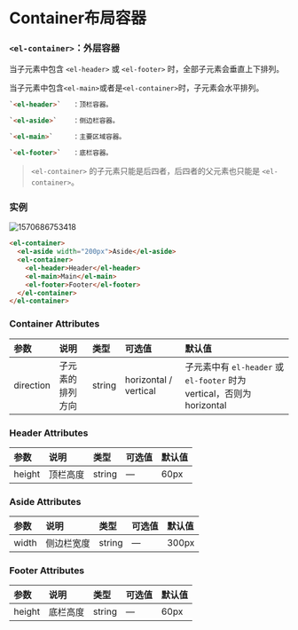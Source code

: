 # Container布局容器

### `<el-container>`：外层容器

当子元素中包含 `<el-header>` 或 `<el-footer>` 时，全部子元素会垂直上下排列。

当子元素中包含`<el-main>`或者是`<el-container>`时，子元素会水平排列。

```html
`<el-header>`	：顶栏容器。

`<el-aside>`	：侧边栏容器。

`<el-main>`		：主要区域容器。

`<el-footer>`	：底栏容器。
```

> `<el-container>` 的子元素只能是后四者，后四者的父元素也只能是 `<el-container>`。

### 实例



![1570686753418](C:\Users\Administrator\AppData\Roaming\Typora\typora-user-images\1570686753418.png)

```html
<el-container>
  <el-aside width="200px">Aside</el-aside>
  <el-container>
    <el-header>Header</el-header>
    <el-main>Main</el-main>
    <el-footer>Footer</el-footer>
  </el-container>
</el-container>
```



### Container Attributes

| 参数      | 说明             | 类型   | 可选值                | 默认值                                                       |
| :-------- | :--------------- | :----- | :-------------------- | :----------------------------------------------------------- |
| direction | 子元素的排列方向 | string | horizontal / vertical | 子元素中有 `el-header` 或 `el-footer` 时为 vertical，否则为 horizontal |

### Header Attributes

| 参数   | 说明     | 类型   | 可选值 | 默认值 |
| :----- | :------- | :----- | :----- | :----- |
| height | 顶栏高度 | string | —      | 60px   |

### Aside Attributes

| 参数  | 说明       | 类型   | 可选值 | 默认值 |
| :---- | :--------- | :----- | :----- | :----- |
| width | 侧边栏宽度 | string | —      | 300px  |

### Footer Attributes

| 参数   | 说明     | 类型   | 可选值 | 默认值 |
| :----- | :------- | :----- | :----- | :----- |
| height | 底栏高度 | string | —      | 60px   |